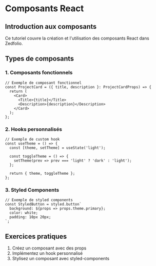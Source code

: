 # Composants React

## Introduction aux composants

Ce tutoriel couvre la création et l'utilisation des composants React dans Zedfolio.

## Types de composants

### 1. Composants fonctionnels

```tsx
// Exemple de composant fonctionnel
const ProjectCard = ({ title, description }: ProjectCardProps) => {
  return (
    <Card>
      <Title>{title}</Title>
      <Description>{description}</Description>
    </Card>
  );
};
```

### 2. Hooks personnalisés

```tsx
// Exemple de custom hook
const useTheme = () => {
  const [theme, setTheme] = useState('light');
  
  const toggleTheme = () => {
    setTheme(prev => prev === 'light' ? 'dark' : 'light');
  };

  return { theme, toggleTheme };
};
```

### 3. Styled Components

```tsx
// Exemple de styled components
const StyledButton = styled.button`
  background: ${props => props.theme.primary};
  color: white;
  padding: 10px 20px;
`;
```

## Exercices pratiques

1. Créez un composant avec des props
2. Implémentez un hook personnalisé
3. Stylisez un composant avec styled-components

